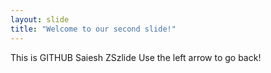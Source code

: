 ```yaml
---
layout: slide
title: "Welcome to our second slide!"
---
```

This is GITHUB Saiesh ZSzlide
Use the left arrow to go back!